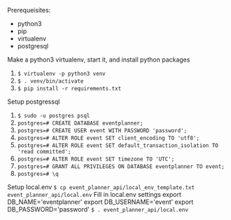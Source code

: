 Prerequeisites:
- python3
- pip
- virtualenv
- postgresql

Make a python3 virtualenv, start it, and install python packages
1. `$ virtualenv -p python3 venv`
2. `$ . venv/bin/activate`
3. `$ pip install -r requirements.txt`

Setup postgressql
1. `$ sudo -u postgres psql`
2. `postgres=# CREATE DATABASE eventplanner;`
3. `postgres=# CREATE USER event WITH PASSWORD 'password';`
4. `postgres=# ALTER ROLE event SET client_encoding TO 'utf8';`
5. `postgres=# ALTER ROLE event SET default_transaction_isolation TO 'read committed';`
6. `postgres=# ALTER ROLE event SET timezone TO 'UTC';`
7. `postgres=# GRANT ALL PRIVILEGES ON DATABASE eventplanner TO event;`
8. `postgres=# \q`

Setup local.env
`$ cp event_planner_api/local_env_template.txt event_planner_api/local.env`
Fill in local.env settings
export DB_NAME='eventplanner'
export DB_USERNAME='event'
export DB_PASSWORD='password'
`$ . event_planner_api/local.env`
